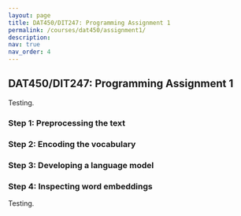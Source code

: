 ```yaml
---
layout: page
title: DAT450/DIT247: Programming Assignment 1
permalink: /courses/dat450/assignment1/
description:
nav: true
nav_order: 4
---
```


## DAT450/DIT247: Programming Assignment 1

Testing.

### Step 1: Preprocessing the text

### Step 2: Encoding the vocabulary

### Step 3: Developing a language model

### Step 4: Inspecting word embeddings

Testing.